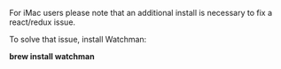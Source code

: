 For iMac users please note that an additional install is necessary to fix a react/redux issue.

To solve that issue, install Watchman:

<strong>brew install watchman</strong>
